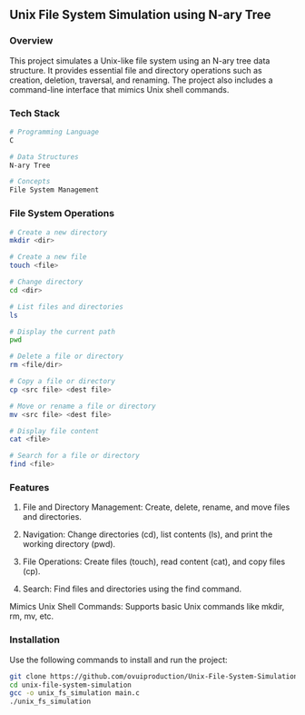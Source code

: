 ## Unix File System Simulation using N-ary Tree

### Overview

This project simulates a Unix-like file system using an N-ary tree data structure. It provides essential file and directory operations such as creation, deletion, traversal, and renaming. The project also includes a command-line interface that mimics Unix shell commands.

### Tech Stack
```bash
# Programming Language
C

# Data Structures
N-ary Tree

# Concepts
File System Management
```

### File System Operations
```bash
# Create a new directory
mkdir <dir>

# Create a new file
touch <file>

# Change directory
cd <dir>

# List files and directories
ls

# Display the current path
pwd

# Delete a file or directory
rm <file/dir>

# Copy a file or directory
cp <src file> <dest file>

# Move or rename a file or directory
mv <src file> <dest file>

# Display file content
cat <file>

# Search for a file or directory
find <file>
```
### Features

1. File and Directory Management: Create, delete, rename, and move files and directories.

2. Navigation: Change directories (cd), list contents (ls), and print the working directory (pwd).

3. File Operations: Create files (touch), read content (cat), and copy files (cp).

4. Search: Find files and directories using the find command.

Mimics Unix Shell Commands: Supports basic Unix commands like mkdir, rm, mv, etc.

### Installation

Use the following commands to install and run the project:

```bash
git clone https://github.com/ovuiproduction/Unix-File-System-Simulation.git
cd unix-file-system-simulation
gcc -o unix_fs_simulation main.c
./unix_fs_simulation
```
